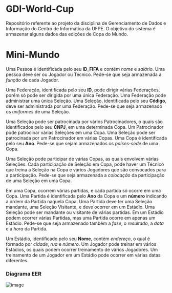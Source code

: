 # GDI-World-Cup
Repositório referente ao projeto da disciplina de Gerenciamento de Dados e Informação do Centro de Informática da UFPE. O objetivo do sistema é armazenar alguns dados das edições de Copa do Mundo.

# Mini-Mundo
Uma Pessoa é identificada pelo seu **ID_FIFA** e contém *nome* e *salário*. Uma pessoa deve ser ou Jogador ou Técnico. Pede-se que seja armazenada a *função* de cada Jogador.

Uma Federação, identificada pelo seu **ID**, pode dirigir várias Federações, porém só pode ser dirigida por uma única Federação. Uma Federação pode administrar uma única Seleção. Uma Seleção, identificada pelo seu **Código**, deve ser administrada por uma Federação. Pede-se que seja armazenado os *uniformes* de uma Seleção. 

Uma Seleção pode ser patrocinada por vários Patrocinadores, o quais são identificados pelo seu **CNPJ**, em uma determinada Copa. Um Patrocinador pode patrocinar várias Seleções em uma Copa. Uma Seleção pode ser patrocinada por um Patrocinador em várias Copas. Uma Copa é identificada pelo seu **Ano**. Pede-se que sejam armazenados os *países-sede* de uma Copa. 

Uma Seleção pode participar de várias Copas, as quais envolvem várias Seleções. Cada participação de Seleção em Copa, pode haver um Técnico que treina a Seleção na Copa e vários Jogadores que são convocados para a participação. Pede-se que seja armazenada a *colocação* da participação de uma Seleção em uma Copa.

Em uma Copa, ocorrem várias partidas, e cada partida só ocorre em uma Copa. Uma Partida é identificada pelo **Ano** da Copa e um **número** indicando a ordem da Partida naquela Copa. Uma Partida deve ter uma Seleção mandante, uma Seleção Visitante, e deve ocorrer em um Estádio. Uma Seleção pode ser mandante ou visitante de várias partidas. Em um Estádio podem ocorrer várias Partidas, mas uma Partida ocorre em apenas um Estádio. Pede-se que seja armazenado também a *fase*, o *resultado*, a *data* e a *hora* da Partida.

Um Estádio, identificado pelo seu **Nome**, contém *endereço*, o qual é formado por *cidade*, *rua* e *número*. Um Jogador pode treinar em vários Estádios, os quais podem ocorrer treinamento de vãrios Jogadores. Um treinamento de um Jogador em um Estádio pode ocorrer em várias datas diferentes.

### Diagrama EER
![image](https://user-images.githubusercontent.com/42243880/218627308-bad02de0-a5f3-4e37-92b2-cf9eab7e2956.png)
